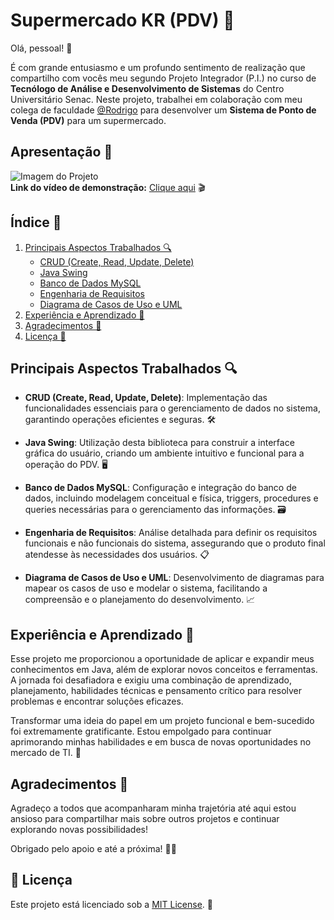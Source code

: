 # Supermercado KR (PDV) 🛒

Olá, pessoal! 👋

É com grande entusiasmo e um profundo sentimento de realização que compartilho com vocês meu segundo Projeto Integrador (P.I.) no curso de **Tecnólogo de Análise e Desenvolvimento de Sistemas** do Centro Universitário Senac. Neste projeto, trabalhei em colaboração com meu colega de faculdade [@Rodrigo](https://github.com/Kaique-Parente) para desenvolver um **Sistema de Ponto de Venda (PDV)** para um supermercado.

## Apresentação 📣
![Imagem do Projeto](./src/main/resources/images/CapaKR.PNG) <br>
**Link do vídeo de demonstração:** [Clique aqui](https://www.linkedin.com/posts/kaique-parente-da-silva-82697b216_ol%C3%A1-pessoal-faz-um-tempo-que-n%C3%A3o-apare%C3%A7o-activity-7232903189199560705-urga?utm_source=share&utm_medium=member_desktop) 🎬


## Índice 📑

1. [Principais Aspectos Trabalhados 🔍](#principais-aspectos-trabalhados-)
   - [CRUD (Create, Read, Update, Delete)](#crud-create-read-update-delete)
   - [Java Swing](#java-swing)
   - [Banco de Dados MySQL](#banco-de-dados-mysql)
   - [Engenharia de Requisitos](#engenharia-de-requisitos)
   - [Diagrama de Casos de Uso e UML](#diagrama-de-casos-de-uso-e-uml)
2. [Experiência e Aprendizado 🌟](#experiencia-e-aprendizado-)
3. [Agradecimentos 🙏](#agradecimentos-)
4. [Licença :memo:](#memo-licença)

## Principais Aspectos Trabalhados 🔍

- **CRUD (Create, Read, Update, Delete)**: Implementação das funcionalidades essenciais para o gerenciamento de dados no sistema, garantindo operações eficientes e seguras. 🛠️

- **Java Swing**: Utilização desta biblioteca para construir a interface gráfica do usuário, criando um ambiente intuitivo e funcional para a operação do PDV. 🖥️

- **Banco de Dados MySQL**: Configuração e integração do banco de dados, incluindo modelagem conceitual e física, triggers, procedures e queries necessárias para o gerenciamento das informações. 🗃️

- **Engenharia de Requisitos**: Análise detalhada para definir os requisitos funcionais e não funcionais do sistema, assegurando que o produto final atendesse às necessidades dos usuários. 📋
- **Diagrama de Casos de Uso e UML**: Desenvolvimento de diagramas para mapear os casos de uso e modelar o sistema, facilitando a compreensão e o planejamento do desenvolvimento. 📈

## Experiência e Aprendizado 🌟

Esse projeto me proporcionou a oportunidade de aplicar e expandir meus conhecimentos em Java, além de explorar novos conceitos e ferramentas. A jornada foi desafiadora e exigiu uma combinação de aprendizado, planejamento, habilidades técnicas e pensamento crítico para resolver problemas e encontrar soluções eficazes.

Transformar uma ideia do papel em um projeto funcional e bem-sucedido foi extremamente gratificante. Estou empolgado para continuar aprimorando minhas habilidades e em busca de novas oportunidades no mercado de TI. 🚀

## Agradecimentos 🙏

Agradeço a todos que acompanharam minha trajetória até aqui estou ansioso para compartilhar mais sobre outros projetos e continuar explorando novas possibilidades!

Obrigado pelo apoio e até a próxima! 👋🚀

## :memo: Licença

Este projeto está licenciado sob a [MIT License](https://github.com/Kaique-Parente/Supermercado/blob/main/LICENSE). 📜
